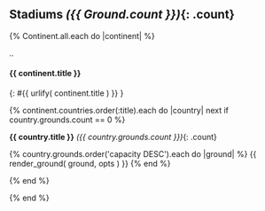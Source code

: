 
## Stadiums _({{ Ground.count }})_{: .count}

{% Continent.all.each do |continent| %}

.. <!-- fix: use unique anchor -- add stadium e.g. stadiums-europe? or similar -->
#### {{ continent.title }}
{: #{{ urlify( continent.title ) }} }

{% continent.countries.order(:title).each do |country|
      next if country.grounds.count == 0                     %}

**{{ country.title }}**  _({{ country.grounds.count }})_{: .count}

  {% country.grounds.order('capacity DESC').each do |ground| %}
    {{ render_ground( ground, opts ) }}
  {% end %}

{% end %}

{% end %}<!-- each continent -->
